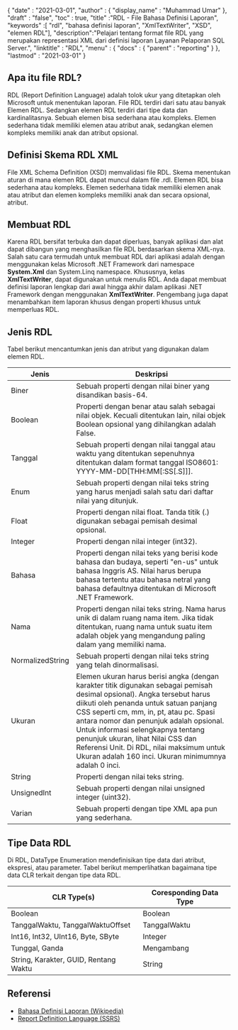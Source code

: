 {
  "date" : "2021-03-01",
  "author" : {
    "display_name" : "Muhammad Umar"
},
  "draft" : "false",
  "toc" : true,
  "title" :"RDL - File Bahasa Definisi Laporan",
  "keywords" :[ "rdl", "bahasa definisi laporan", "XmlTextWriter", "XSD", "elemen RDL"],
  "description":"Pelajari tentang format file RDL yang merupakan representasi XML dari definisi laporan Layanan Pelaporan SQL Server.",
  "linktitle" : "RDL",
  "menu" : {
    "docs" : {
      "parent" : "reporting"
}
},
  "lastmod" : "2021-03-01"
}

## Apa itu file RDL? ##

RDL (Report Definition Language) adalah tolok ukur yang ditetapkan oleh Microsoft untuk menentukan laporan. File RDL terdiri dari satu atau banyak Elemen RDL. Sedangkan elemen RDL terdiri dari tipe data dan kardinalitasnya. Sebuah elemen bisa sederhana atau kompleks. Elemen sederhana tidak memiliki elemen atau atribut anak, sedangkan elemen kompleks memiliki anak dan atribut opsional.

## Definisi Skema RDL XML
File XML Schema Definition (XSD) memvalidasi file RDL. Skema menentukan aturan di mana elemen RDL dapat muncul dalam file .rdl. Elemen RDL bisa sederhana atau kompleks. Elemen sederhana tidak memiliki elemen anak atau atribut dan elemen kompleks memiliki anak dan secara opsional, atribut.

## Membuat RDL
Karena RDL bersifat terbuka dan dapat diperluas, banyak aplikasi dan alat dapat dibangun yang menghasilkan file RDL berdasarkan skema XML-nya. Salah satu cara termudah untuk membuat RDL dari aplikasi adalah dengan menggunakan kelas Microsoft .NET Framework dari namespace **System.Xml** dan System.Linq namespace. Khususnya, kelas **XmlTextWriter**, dapat digunakan untuk menulis RDL. Anda dapat membuat definisi laporan lengkap dari awal hingga akhir dalam aplikasi .NET Framework dengan menggunakan **XmlTextWriter**. Pengembang juga dapat menambahkan item laporan khusus dengan properti khusus untuk memperluas RDL.

## Jenis RDL
Tabel berikut mencantumkan jenis dan atribut yang digunakan dalam elemen RDL.

|Jenis|Deskripsi|
---|---|
|Biner |Sebuah properti dengan nilai biner yang disandikan basis-64.|
|Boolean| Properti dengan benar atau salah sebagai nilai objek. Kecuali ditentukan lain, nilai objek Boolean opsional yang dihilangkan adalah False.|
|Tanggal |Sebuah properti dengan nilai tanggal atau waktu yang ditentukan sepenuhnya ditentukan dalam format tanggal ISO8601: YYYY-MM-DD[THH:MM[:SS[.S]]].|
|Enum |Sebuah properti dengan nilai teks string yang harus menjadi salah satu dari daftar nilai yang ditunjuk.|
|Float |Properti dengan nilai float. Tanda titik (.) digunakan sebagai pemisah desimal opsional.|
|Integer |Properti dengan nilai integer (int32).|
|Bahasa |Properti dengan nilai teks yang berisi kode bahasa dan budaya, seperti "en-us" untuk bahasa Inggris AS. Nilai harus berupa bahasa tertentu atau bahasa netral yang bahasa defaultnya ditentukan di Microsoft .NET Framework.|
|Nama |Properti dengan nilai teks string. Nama harus unik di dalam ruang nama item. Jika tidak ditentukan, ruang nama untuk suatu item adalah objek yang mengandung paling dalam yang memiliki nama.|
|NormalizedString |Sebuah properti dengan nilai teks string yang telah dinormalisasi.|
|Ukuran |Elemen ukuran harus berisi angka (dengan karakter titik digunakan sebagai pemisah desimal opsional). Angka tersebut harus diikuti oleh penanda untuk satuan panjang CSS seperti cm, mm, in, pt, atau pc. Spasi antara nomor dan penunjuk adalah opsional. Untuk informasi selengkapnya tentang penunjuk ukuran, lihat Nilai CSS dan Referensi Unit. Di RDL, nilai maksimum untuk Ukuran adalah 160 inci. Ukuran minimumnya adalah 0 inci.|
|String |Properti dengan nilai teks string.|
|UnsignedInt |Sebuah properti dengan nilai unsigned integer (uint32).|
|Varian |Sebuah properti dengan tipe XML apa pun yang sederhana.|

## Tipe Data RDL
Di RDL, DataType Enumeration mendefinisikan tipe data dari atribut, ekspresi, atau parameter. Tabel berikut memperlihatkan bagaimana tipe data CLR terkait dengan tipe data RDL.

|CLR Type(s) |Coresponding Data Type|
---|---|
|Boolean| Boolean|
|TanggalWaktu, TanggalWaktuOffset |TanggalWaktu|
|Int16, Int32, UInt16, Byte, SByte |Integer|
|Tunggal, Ganda |Mengambang|
|String, Karakter, GUID, Rentang Waktu |String|


## Referensi ##

- [Bahasa Definisi Laporan (Wikipedia)](https://en.wikipedia.org/wiki/Report_Definition_Language)
- [Report Definition Language (SSRS)](https://learn.microsoft.com/en-us/sql/reporting-services/reports/report-definition-language-ssrs)

